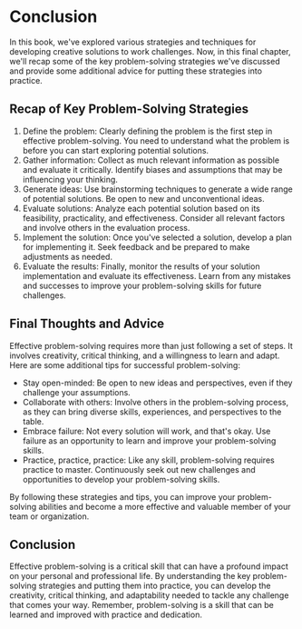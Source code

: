 # Conclusion

In this book, we've explored various strategies and techniques for developing creative solutions to work challenges. Now, in this final chapter, we'll recap some of the key problem-solving strategies we've discussed and provide some additional advice for putting these strategies into practice.

Recap of Key Problem-Solving Strategies
---------------------------------------

1. Define the problem: Clearly defining the problem is the first step in effective problem-solving. You need to understand what the problem is before you can start exploring potential solutions.
2. Gather information: Collect as much relevant information as possible and evaluate it critically. Identify biases and assumptions that may be influencing your thinking.
3. Generate ideas: Use brainstorming techniques to generate a wide range of potential solutions. Be open to new and unconventional ideas.
4. Evaluate solutions: Analyze each potential solution based on its feasibility, practicality, and effectiveness. Consider all relevant factors and involve others in the evaluation process.
5. Implement the solution: Once you've selected a solution, develop a plan for implementing it. Seek feedback and be prepared to make adjustments as needed.
6. Evaluate the results: Finally, monitor the results of your solution implementation and evaluate its effectiveness. Learn from any mistakes and successes to improve your problem-solving skills for future challenges.

Final Thoughts and Advice
-------------------------

Effective problem-solving requires more than just following a set of steps. It involves creativity, critical thinking, and a willingness to learn and adapt. Here are some additional tips for successful problem-solving:

* Stay open-minded: Be open to new ideas and perspectives, even if they challenge your assumptions.
* Collaborate with others: Involve others in the problem-solving process, as they can bring diverse skills, experiences, and perspectives to the table.
* Embrace failure: Not every solution will work, and that's okay. Use failure as an opportunity to learn and improve your problem-solving skills.
* Practice, practice, practice: Like any skill, problem-solving requires practice to master. Continuously seek out new challenges and opportunities to develop your problem-solving skills.

By following these strategies and tips, you can improve your problem-solving abilities and become a more effective and valuable member of your team or organization.

Conclusion
----------

Effective problem-solving is a critical skill that can have a profound impact on your personal and professional life. By understanding the key problem-solving strategies and putting them into practice, you can develop the creativity, critical thinking, and adaptability needed to tackle any challenge that comes your way. Remember, problem-solving is a skill that can be learned and improved with practice and dedication.